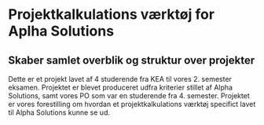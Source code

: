 # Projektkalkulations værktøj for Aplha Solutions
## Skaber samlet overblik og struktur over projekter

Dette er et projekt lavet af 4 studerende fra KEA til vores 2. semester eksamen. Projektet er blevet produceret udfra
kriterier stillet af Alpha Solutions, samt vores PO som var en studerende fra 4. semester. 
Projektet er vores forestilling om hvordan et projektkalkulations værktøj specifict lavet til Alpha Solutions kunne se ud.
